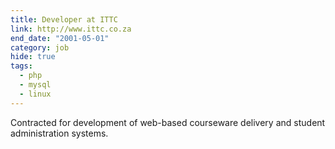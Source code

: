 ```yaml
---
title: Developer at ITTC
link: http://www.ittc.co.za
end_date: "2001-05-01"
category: job
hide: true
tags: 
  - php
  - mysql
  - linux
---
```

Contracted for development of web-based courseware delivery and student administration systems.
